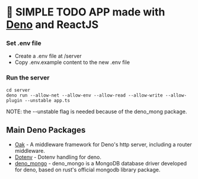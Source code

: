 # 🦕 SIMPLE TODO APP made with  [Deno](https://deno.land) and ReactJS

### Set .env file

* Create a .env file at /server
* Copy .env.example content to the new .env file

### Run the server

```
cd server
deno run --allow-net --allow-env --allow-read --allow-write --allow-plugin --unstable app.ts
```

NOTE: the --unstable flag is needed because of the deno_mong package.

## Main Deno Packages

* [Oak](https://deno.land/x/oak) - A middleware framework for Deno's http server, including a router middleware.
* [Dotenv](https://deno.land/x/dotenv) - Dotenv handling for deno.
* [deno_mongo](https://deno.land/x/mongo) - deno_mongo is a MongoDB database driver developed for deno, based on rust's official mongodb library package.